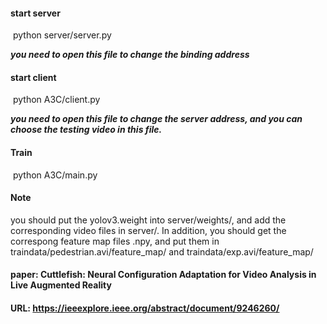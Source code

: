 #### **start server**

​	python server/server.py 

***you need to open this file to change the binding address***



#### start client

​	python A3C/client.py

***you need to open this file to change the server address, and you can choose the testing video in this file.***



#### Train

​	python A3C/main.py

#### Note

you should put the yolov3.weight into  server/weights/, and add the corresponding video files in server/. In addition, you should get the correspong feature map files .npy, and put them in traindata/pedestrian.avi/feature_map/ and traindata/exp.avi/feature_map/

#### paper: Cuttlefish: Neural Configuration Adaptation for  Video Analysis in Live Augmented Reality

#### URL: https://ieeexplore.ieee.org/abstract/document/9246260/